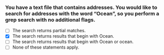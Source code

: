 ### You have a text file that contains addresses. You would like to search for addresses with the word “Ocean”, so you perform a grep search with no additional flags.

- [ ] The search returns partial matches.
- [x] The search returns results that begin with Ocean.
- [ ] The search returns results that begin with Ocean or ocean.
- [ ] None of these statements apply.
